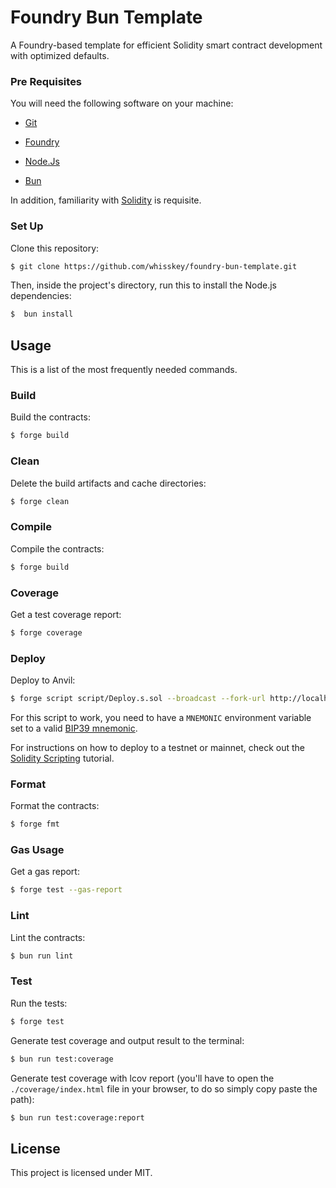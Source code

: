 # Foundry Bun Template

A Foundry-based template for efficient Solidity smart contract development with optimized defaults.

### Pre Requisites

You will need the following software on your machine:

- [Git](https://git-scm.com/downloads)

- [Foundry](https://github.com/foundry-rs/foundry)

- [Node.Js](https://nodejs.org/en/download/package-manager)

- [Bun](https://bun.sh)

In addition, familiarity with [Solidity](https://soliditylang.org) is requisite.

### Set Up

Clone this repository:

```sh
$ git clone https://github.com/whisskey/foundry-bun-template.git
```

Then, inside the project's directory, run this to install the Node.js dependencies:

```sh
$  bun install
```

## Usage

This is a list of the most frequently needed commands.

### Build

Build the contracts:

```sh
$ forge build
```

### Clean

Delete the build artifacts and cache directories:

```sh
$ forge clean
```

### Compile

Compile the contracts:

```sh
$ forge build
```

### Coverage

Get a test coverage report:

```sh
$ forge coverage
```

### Deploy

Deploy to Anvil:

```sh
$ forge script script/Deploy.s.sol --broadcast --fork-url http://localhost:8545
```

For this script to work, you need to have a `MNEMONIC` environment variable set to a valid
[BIP39 mnemonic](https://iancoleman.io/bip39/).

For instructions on how to deploy to a testnet or mainnet, check out the
[Solidity Scripting](https://book.getfoundry.sh/tutorials/solidity-scripting.html) tutorial.

### Format

Format the contracts:

```sh
$ forge fmt
```

### Gas Usage

Get a gas report:

```sh
$ forge test --gas-report
```

### Lint

Lint the contracts:

```sh
$ bun run lint
```

### Test

Run the tests:

```sh
$ forge test
```

Generate test coverage and output result to the terminal:

```sh
$ bun run test:coverage
```

Generate test coverage with lcov report (you'll have to open the `./coverage/index.html` file in your browser, to do so
simply copy paste the path):

```sh
$ bun run test:coverage:report
```

## License

This project is licensed under MIT.

